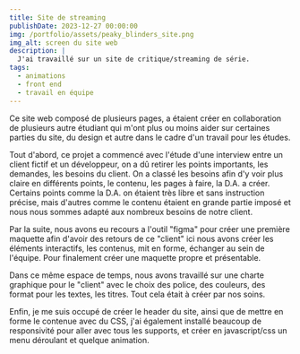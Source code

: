 ```yaml
---
title: Site de streaming
publishDate: 2023-12-27 00:00:00
img: /portfolio/assets/peaky_blinders_site.png
img_alt: screen du site web
description: |
  J'ai travaillé sur un site de critique/streaming de série. 
tags:
  - animations
  - front end
  - travail en équipe
---
```



Ce site web composé de plusieurs pages, a étaient créer en collaboration de plusieurs autre étudiant qui m'ont plus ou moins aider sur certaines parties du site, du design et autre dans le cadre d'un travail pour les études.

Tout d'abord, ce projet a commencé avec l'étude d'une interview entre un client fictif et un développeur, on a dû retirer les points importants, les demandes, les besoins du client. On a classé les besoins afin d'y voir plus claire en différents points, le contenu, les pages à faire, la D.A. a créer. Certains points comme la D.A. on étaient très libre et sans instruction précise, mais d'autres comme le contenu étaient en grande partie imposé et nous nous sommes adapté aux nombreux besoins de notre client.

Par la suite, nous avons eu recours a l'outil "figma" pour créer une première maquette afin d'avoir des retours de ce "client" ici nous avons créer les éléments interactifs, les contenus, mit en forme, échanger au sein de l'équipe. Pour finalement créer une maquette propre et présentable.

Dans ce même espace de temps, nous avons travaillé sur une charte graphique pour le "client" avec le choix des police, des couleurs, des format pour les textes, les titres. Tout cela était à créer par nos soins.

Enfin, je me suis occupé de créer le header du site, ainsi que de mettre en forme le contenue avec du CSS, j'ai également installé beaucoup de responsivité pour aller avec tous les supports, et créer en javascript/css un menu déroulant et quelque animation.